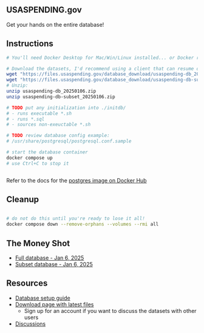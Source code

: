 ## USASPENDING.gov

Get your hands on the entire database!

## Instructions

```sh
# You'll need Docker Desktop for Mac/Win/Linux installed... or Docker running somewhere you can access.

# Download the datasets, I'd recommend using a client that can resume on failures... or just wget it:
wget "https://files.usaspending.gov/database_download/usaspending-db_20250106.zip"
wget "https://files.usaspending.gov/database_download/usaspending-db-subset_20250106.zip"
# Unzip:
unzip usaspending-db_20250106.zip
unzip usaspending-db-subset_20250106.zip

# TODO put any initialization into ./initdb/
# - runs executable *.sh 
# - runs *.sql
# - sources non-exeuctable *.sh

# TODO review database config example:
# /usr/share/postgresql/postgresql.conf.sample

# start the database container
docker compose up
# use Ctrl+C to stop it



```

Refer to the docs for the [postgres image on Docker Hub](https://hub.docker.com/_/postgres) 

## Cleanup

```sh

# do not do this until you're ready to lose it all!
docker compose down --remove-orphans --volumes --rmi all

```

## The Money Shot

- [Full database - Jan 6, 2025](https://files.usaspending.gov/database_download/usaspending-db_20250106.zip)
- [Subset database - Jan 6, 2025](https://files.usaspending.gov/database_download/usaspending-db-subset_20250106.zip)

## Resources

- [Database setup guide](https://files.usaspending.gov/database_download/usaspending-db-setup.pdf)
- [Download page with latest files](https://onevoicecrm.my.site.com/usaspending/s/database-download)
  - Sign up for an account if you want to discuss the datasets with other users
- [Discussions](https://onevoicecrm.my.site.com/usaspending/s/)
